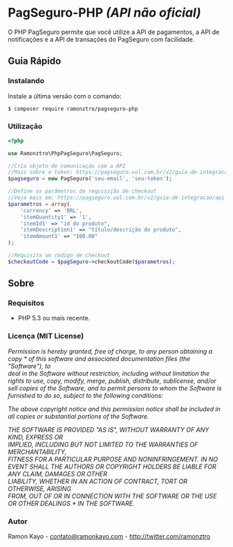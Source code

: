 # PagSeguro-PHP *(API não oficial)*

O PHP PagSeguro permite que você utilize a API de pagamentos, a API de notificações e 
a API de transações do PagSeguro com facilidade. 

## Guia Rápido

### Instalando

Instale a última versão com o comando:

```bash
$ composer require ramonztro/pagseguro-php
```

### Utilização

```php
<?php

use Ramonztro\PhpPagSeguro\PagSeguro;

//Cria objeto de comunicação com a API
//Mais sobre o token: https://pagseguro.uol.com.br/v2/guia-de-integracao/como-comecar.html#!configure-seu-token
$pagseguro = new PagSeguro('seu-email', 'seu-token');

//Define os parâmetros da requisição de checkout
//Veja mais em: https://pagseguro.uol.com.br/v2/guia-de-integracao/api-de-pagamentos.html
$parametros = array(
	'currency' => 'BRL',
	'itemQuantity1' => '1',
	'itemId1' => "id do produto",
	'itemDescription1' => "título/descrição do produto",
	'itemAmount1' => "100.00"
);

//Requisita um código de checkout
$checkoutCode = $pagSeguro->checkoutCode($parametros);

```

## Sobre

### Requisitos

- PHP 5.3 ou mais recente.

### Licença (MIT License)

*Permission is hereby granted, free of charge, to any person obtaining a copy * 
of this software and associated documentation files (the "Software"), to    
deal in the Software without restriction, including without limitation the  
rights to use, copy, modify, merge, publish, distribute, sublicense, and/or 
sell copies of the Software, and to permit persons to whom the Software is  
furnished to do so, subject to the following conditions:*                    
                                                                            
*The above copyright notice and this permission notice shall be included in  
all copies or substantial portions of the Software.*                         
                                                                            
*THE SOFTWARE IS PROVIDED "AS IS", WITHOUT WARRANTY OF ANY KIND, EXPRESS OR  
IMPLIED, INCLUDING BUT NOT LIMITED TO THE WARRANTIES OF MERCHANTABILITY,    
FITNESS FOR A PARTICULAR PURPOSE AND NONINFRINGEMENT. IN NO EVENT SHALL THE 
AUTHORS OR COPYRIGHT HOLDERS BE LIABLE FOR ANY CLAIM, DAMAGES OR OTHER      
LIABILITY, WHETHER IN AN ACTION OF CONTRACT, TORT OR OTHERWISE, ARISING     
FROM, OUT OF OR IN CONNECTION WITH THE SOFTWARE OR THE USE OR OTHER DEALINGS * 
IN THE SOFTWARE.*

### Autor

Ramon Kayo - <contato@ramonkayo.com> - <http://twitter.com/ramonztro>
